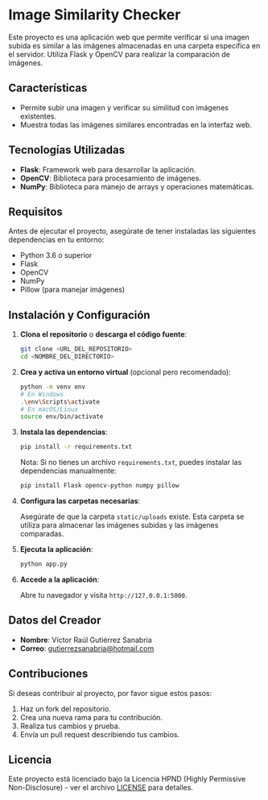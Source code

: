 # Image Similarity Checker

Este proyecto es una aplicación web que permite verificar si una imagen subida es similar a las imágenes almacenadas en una carpeta específica en el servidor. Utiliza Flask y OpenCV para realizar la comparación de imágenes.

## Características

- Permite subir una imagen y verificar su similitud con imágenes existentes.
- Muestra todas las imágenes similares encontradas en la interfaz web.

## Tecnologías Utilizadas

- **Flask**: Framework web para desarrollar la aplicación.
- **OpenCV**: Biblioteca para procesamiento de imágenes.
- **NumPy**: Biblioteca para manejo de arrays y operaciones matemáticas.

## Requisitos

Antes de ejecutar el proyecto, asegúrate de tener instaladas las siguientes dependencias en tu entorno:

- Python 3.6 o superior
- Flask
- OpenCV
- NumPy
- Pillow (para manejar imágenes)

## Instalación y Configuración

1. **Clona el repositorio** o **descarga el código fuente**:

    ```bash
    git clone <URL_DEL_REPOSITORIO>
    cd <NOMBRE_DEL_DIRECTORIO>
    ```

2. **Crea y activa un entorno virtual** (opcional pero recomendado):

    ```bash
    python -m venv env
    # En Windows
    .\env\Scripts\activate
    # En macOS/Linux
    source env/bin/activate
    ```

3. **Instala las dependencias**:

    ```bash
    pip install -r requirements.txt
    ```

    Nota: Si no tienes un archivo `requirements.txt`, puedes instalar las dependencias manualmente:

    ```bash
    pip install Flask opencv-python numpy pillow
    ```

4. **Configura las carpetas necesarias**:

    Asegúrate de que la carpeta `static/uploads` existe. Esta carpeta se utiliza para almacenar las imágenes subidas y las imágenes comparadas.

5. **Ejecuta la aplicación**:

    ```bash
    python app.py
    ```

6. **Accede a la aplicación**:

    Abre tu navegador y visita `http://127.0.0.1:5000`.

## Datos del Creador

- **Nombre**: Víctor Raúl Gutiérrez Sanabria
- **Correo**: gutierrezsanabria@hotmail.com

## Contribuciones

Si deseas contribuir al proyecto, por favor sigue estos pasos:

1. Haz un fork del repositorio.
2. Crea una nueva rama para tu contribución.
3. Realiza tus cambios y prueba.
4. Envía un pull request describiendo tus cambios.

## Licencia

Este proyecto está licenciado bajo la Licencia HPND (Highly Permissive Non-Disclosure) - ver el archivo [LICENSE](LICENSE) para detalles.

